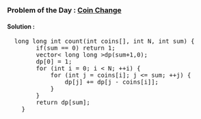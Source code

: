 ### Problem of the Day : [Coin Change](https://practice.geeksforgeeks.org/problems/coin-change2448/1)

#### Solution :
<pre>
  long long int count(int coins[], int N, int sum) {
        if(sum == 0) return 1;
        vector< long long >dp(sum+1,0);
        dp[0] = 1;
        for (int i = 0; i < N; ++i) {
            for (int j = coins[i]; j <= sum; ++j) {
                dp[j] += dp[j - coins[i]];
            }
        }
        return dp[sum];
    }
</pre>
